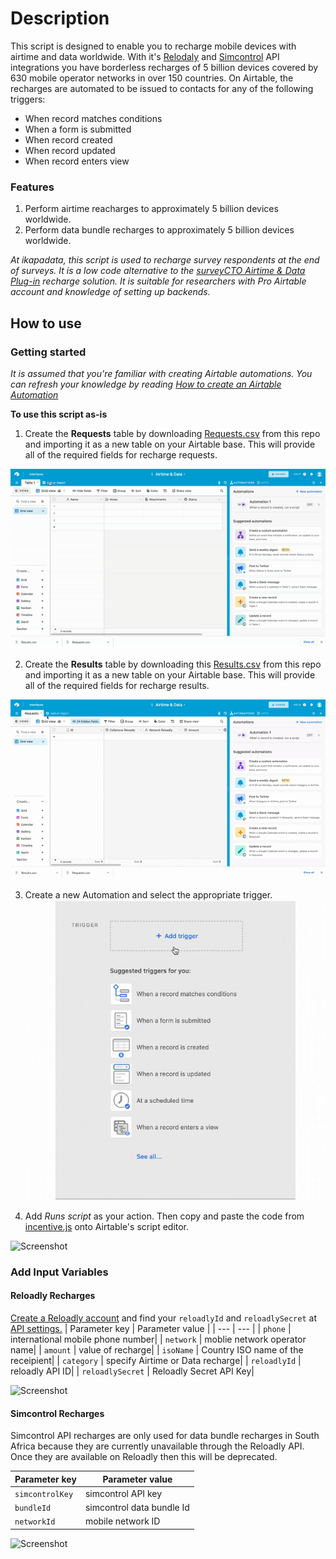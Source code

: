 # Description


This script is designed to enable you to recharge mobile devices with airtime and data worldwide. With it's [Relodaly](https://reloadly.com) and [Simcontrol](https://simcontrol.co.za) API integrations you have borderless recharges of 5 billion devices covered by 630 mobile operator networks in over 150 countries. On Airtable, the recharges are automated to be issued to contacts for any of the following triggers:
- When record matches conditions
- When a form is submitted
- When record created
- When record updated
- When record enters view

### Features

1. Perform airtime reacharges to approximately 5 billion devices worldwide.
1. Perform data bundle recharges to approximately 5 billion devices worldwide.

_At ikapadata, this script is used to recharge survey respondents at the end of surveys. It is a low code alternative to the [surveyCTO Airtime & Data Plug-in](https://github.com/ikapadata/surveyCTO-Plugins/tree/new-edits/Airtime%20distribution) recharge solution. It is suitable for researchers with Pro Airtable account and knowledge of setting up backends._


## How to use

### Getting started
_It is assumed that you're familiar with creating Airtable automations. You can refresh your knowledge by reading [How to create an Airtable Automation](https://support.airtable.com/hc/en-us/articles/360052619093-Creating-an-automation)_

**To use this script as-is**

1. Create the **Requests** table by downloading [Requests.csv](https://www.dropbox.com/s/vmvnzkenhz1uu8t/Requests.csv?dl=1) from this repo and importing it as a new table on your Airtable base. This will provide all of the required fields for recharge requests.

![Screenshot](https://github.com/ikapadata/Airtable/blob/new-edits/Airtime%20%26%20Data%20Distribution/Screenshots/requests_table.gif)

2. Create the **Results** table by downloading this [Results.csv](https://www.dropbox.com/s/e2qp8w8j00ejlvh/Results.csv?dl=1) from this repo and importing it as a new table on your Airtable base. This will provide all of the required fields for recharge results.

![Screenshot](https://github.com/ikapadata/Airtable/blob/new-edits/Airtime%20%26%20Data%20Distribution/Screenshots/results_table.gif)

3. Create a new Automation and select the appropriate trigger.
![Screenshot](https://github.com/ikapadata/Airtable/blob/new-edits/Airtime%20%26%20Data%20Distribution/Screenshots/triggers.gif)

4. Add *Runs script* as your action. Then copy and paste the code from [incentive.js](https://github.com/ikapadata/Airtable/blob/new-edits/Airtime%20%26%20Data%20Distribution/incentives.js) onto Airtable's script editor.

![Screenshot](https://github.com/ikapadata/Airtable/blob/new-edits/Airtime%20%26%20Data%20Distribution/Screenshots/incentive_code.gif)


### Add Input Variables
#### Reloadly Recharges
[Create a Reloadly account](https://www.reloadly.com/registration) and find your `reloadlyId` and `reloadlySecret` at [API settings.](https://www.reloadly.com/developers/api-settings)
| Parameter key | Parameter value |
| --- | --- |
| `phone` | international mobile phone number|
| `network` | moblie network operator name|
| `amount` | value of recharge|
| `isoName` | Country ISO name of the receipient|
| `category` | specify Airtime or Data recharge|
| `reloadlyId` | reloadly API ID|
| `reloadlySecret` | Reloadly Secret API Key|

![Screenshot](https://www.dropbox.com/s/erers9copbwen6a/reloadly_parameters.gif?dl=1)

#### Simcontrol Recharges
Simcontrol API recharges are only used for data bundle recharges in South Africa because they are currently unavailable through the Reloadly API. Once they are available on Reloadly then this will be deprecated.

| Parameter key | Parameter value |
| --- | --- |
| `simcontrolKey` | simcontrol API key|
| `bundleId` | simcontrol data bundle Id|
| `networkId` | mobile network ID|

![Screenshot](https://github.com/ikapadata/Airtable/blob/new-edits/Airtime%20%26%20Data%20Distribution/Screenshots/simcontrol_parameters.gif)

